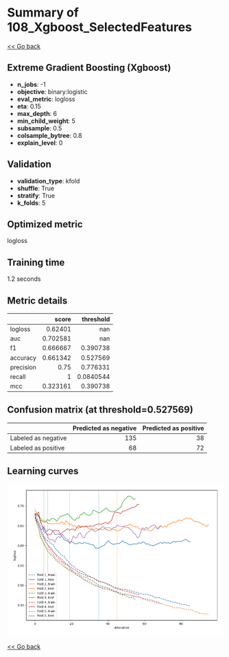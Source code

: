 # Summary of 108_Xgboost_SelectedFeatures

[<< Go back](../README.md)


## Extreme Gradient Boosting (Xgboost)
- **n_jobs**: -1
- **objective**: binary:logistic
- **eval_metric**: logloss
- **eta**: 0.15
- **max_depth**: 6
- **min_child_weight**: 5
- **subsample**: 0.5
- **colsample_bytree**: 0.8
- **explain_level**: 0

## Validation
 - **validation_type**: kfold
 - **shuffle**: True
 - **stratify**: True
 - **k_folds**: 5

## Optimized metric
logloss

## Training time

1.2 seconds

## Metric details
|           |    score |   threshold |
|:----------|---------:|------------:|
| logloss   | 0.62401  | nan         |
| auc       | 0.702581 | nan         |
| f1        | 0.666667 |   0.390738  |
| accuracy  | 0.661342 |   0.527569  |
| precision | 0.75     |   0.776331  |
| recall    | 1        |   0.0840544 |
| mcc       | 0.323161 |   0.390738  |


## Confusion matrix (at threshold=0.527569)
|                     |   Predicted as negative |   Predicted as positive |
|:--------------------|------------------------:|------------------------:|
| Labeled as negative |                     135 |                      38 |
| Labeled as positive |                      68 |                      72 |

## Learning curves
![Learning curves](learning_curves.png)

[<< Go back](../README.md)
